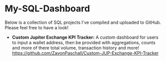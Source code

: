 # My-SQL-Dashboard

Below is a collection of SQL projects I've compiled and uploaded to GitHub. Please feel free to have a look!

* **Custom Jupiter Exchange KPI Tracker:** A custom dashboard for users to input a wallet address, then be provided with aggregations, counts and more of there total volume, transaction history and more! https://github.com/ZavonPaschall/Custom-JUP-Exchange-KPI-Tracker
